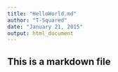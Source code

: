 ```yaml
---
title: "HelloWorld.md"
author: "T-Squared"
date: "January 21, 2015"
output: html_document
---
```


## This is a markdown file